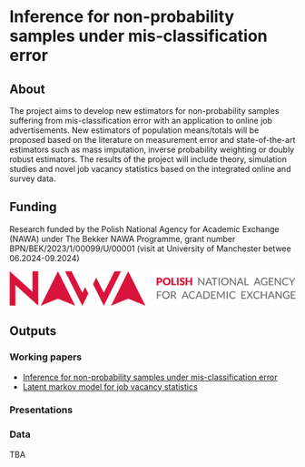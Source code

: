# Inference for non-probability samples under mis-classification error

## About

The project aims to develop new estimators for non-probability samples suffering from mis-classification error with an application to online job advertisements. New estimators of population means/totals will be proposed based on the literature on measurement error and state-of-the-art estimators such as mass imputation, inverse probability weighting or doubly robust estimators. The results of the project will include theory, simulation studies and novel job vacancy statistics based on the integrated online and survey data.

## Funding

Research funded by the Polish National Agency for Academic Exchange (NAWA) under The Bekker NAWA Programme, grant number BPN/BEK/2023/1/00099/U/00001 (visit at University of Manchester betwee 06.2024-09.2024)

[![](../imgs/logo-nawa.png)](https://nawa.gov.pl/en/)

## Outputs

### Working papers

+ [Inference for non-probability samples under mis-classification error](https://github.com/NAWA-Bekker-2024/paper-misclass-nonprob)
+ [Latent markov model for job vacancy statistics]()

### Presentations

### Data

TBA

